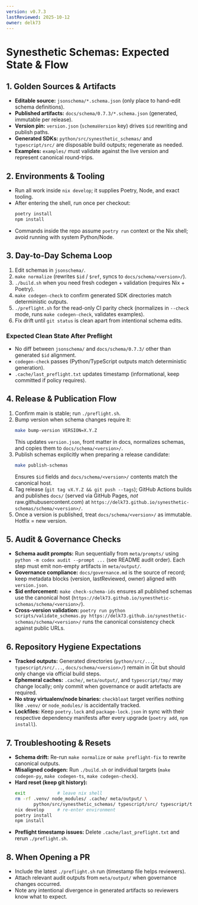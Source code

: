 ```yaml
---
version: v0.7.3
lastReviewed: 2025-10-12
owner: delk73
---
```


# Synesthetic Schemas: Expected State & Flow

## 1. Golden Sources & Artifacts
- **Editable source:** `jsonschema/*.schema.json` (only place to hand-edit schema definitions).
- **Published artifacts:** `docs/schema/0.7.3/*.schema.json` (generated, immutable per release).
- **Version pin:** `version.json` (`schemaVersion` key) drives `$id` rewriting and publish paths.
- **Generated SDKs:** `python/src/synesthetic_schemas/` and `typescript/src/` are disposable build outputs; regenerate as needed.
- **Examples:** `examples/` must validate against the live version and represent canonical round-trips.

## 2. Environments & Tooling
- Run all work inside `nix develop`; it supplies Poetry, Node, and exact tooling.
- After entering the shell, run once per checkout:
  ```bash
  poetry install
  npm install
  ```
- Commands inside the repo assume `poetry run` context or the Nix shell; avoid running with system Python/Node.

## 3. Day-to-Day Schema Loop
1. Edit schemas in `jsonschema/`.
2. `make normalize` (rewrites `$id` / `$ref`, syncs to `docs/schema/<version>/`).
3. `./build.sh` when you need fresh codegen + validation (requires Nix + Poetry).
4. `make codegen-check` to confirm generated SDK directories match deterministic outputs.
5. `./preflight.sh` for the read-only CI parity check (normalizes in `--check` mode, runs `make codegen-check`, validates examples).
6. Fix drift until `git status` is clean apart from intentional schema edits.

### Expected Clean State After Preflight
- No diff between `jsonschema/` and `docs/schema/0.7.3/` other than generated `$id` alignment.
- `codegen-check` passes (Python/TypeScript outputs match deterministic generation).
- `.cache/last_preflight.txt` updates timestamp (informational, keep committed if policy requires).

## 4. Release & Publication Flow
1. Confirm main is stable; run `./preflight.sh`.
2. Bump version when schema changes require it:
   ```bash
   make bump-version VERSION=X.Y.Z
   ```
   This updates `version.json`, front matter in docs, normalizes schemas, and copies them to `docs/schema/<version>/`.
3. Publish schemas explicitly when preparing a release candidate:
   ```bash
   make publish-schemas
   ```
   Ensures `$id` fields and `docs/schema/<version>/` contents match the canonical host.
4. Tag release (`git tag vX.Y.Z && git push --tags`); GitHub Actions builds and publishes `docs/` (served via GitHub Pages, *not* raw.githubusercontent.com) at `https://delk73.github.io/synesthetic-schemas/schema/<version>/`.
5. Once a version is published, treat `docs/schema/<version>/` as immutable. Hotfix = new version.

## 5. Audit & Governance Checks
- **Schema audit prompts:** Run sequentially from `meta/prompts/` using `python -m codex audit --prompt ...` (see README audit order). Each step must emit non-empty artifacts in `meta/output/`.
- **Governance compliance:** `docs/governance.md` is the source of record; keep metadata blocks (version, lastReviewed, owner) aligned with `version.json`.
- **$id enforcement:** `make check-schema-ids` ensures all published schemas use the canonical host (`https://delk73.github.io/synesthetic-schemas/schema/<version>/`).
- **Cross-version validation:** `poetry run python scripts/validate_schemas.py https://delk73.github.io/synesthetic-schemas/schema/<version>/` runs the canonical consistency check against public URLs.

## 6. Repository Hygiene Expectations
- **Tracked outputs:** Generated directories (`python/src/...`, `typescript/src/...`, `docs/schema/<version>/`) remain in Git but should only change via official build steps.
- **Ephemeral caches:** `.cache/`, `meta/output/`, and `typescript/tmp/` may change locally; only commit when governance or audit artefacts are required.
- **No stray virtualenv/node binaries:** `checkbloat` target verifies nothing like `.venv/` or `node_modules/` is accidentally tracked.
- **Lockfiles:** Keep `poetry.lock` and `package-lock.json` in sync with their respective dependency manifests after every upgrade (`poetry add`, `npm install`).

## 7. Troubleshooting & Resets
- **Schema drift:** Re-run `make normalize` or `make preflight-fix` to rewrite canonical outputs.
- **Misaligned codegen:** Run `./build.sh` or individual targets (`make codegen-py`, `make codegen-ts`, `make codegen-check`).
- **Hard reset (keep git history):**
  ```bash
  exit            # leave nix shell
  rm -rf .venv/ node_modules/ .cache/ meta/output/ \
         python/src/synesthetic_schemas/ typescript/src/ typescript/tmp/
  nix develop     # re-enter environment
  poetry install
  npm install
  ```
- **Preflight timestamp issues:** Delete `.cache/last_preflight.txt` and rerun `./preflight.sh`.

## 8. When Opening a PR
- Include the latest `./preflight.sh` run (timestamp file helps reviewers).
- Attach relevant audit outputs from `meta/output/` when governance changes occurred.
- Note any intentional divergence in generated artifacts so reviewers know what to expect.

